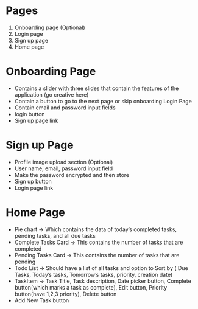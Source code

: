 # Pages
1. Onboarding page (Optional)
2. Login page
3. Sign up page
4. Home page

# Onboarding Page
* Contains a slider with three slides that contain the features of the application (go
creative here)
* Contain a button to go to the next page or skip onboarding
Login Page
* Contain email and password input fields
* login button
* Sign up page link

# Sign up Page
* Profile image upload section (Optional)
* User name, email, password input field
* Make the password encrypted and then store
* Sign up button
* Login page link

# Home Page
* Pie chart → Which contains the data of today’s completed tasks, pending tasks, and
all due tasks
* Complete Tasks Card → This contains the number of tasks that are completed
* Pending Tasks Card → This contains the number of tasks that are pending
* Todo List → Should have a list of all tasks and option to Sort by ( Due Tasks,
Today’s tasks, Tomorrow’s tasks, priority, creation date)
* TaskItem → Task Title, Task description, Date picker button, Complete button(which
marks a task as complete), Edit button, Priority button(have 1,2,3 priority), Delete
button
* Add New Task button
